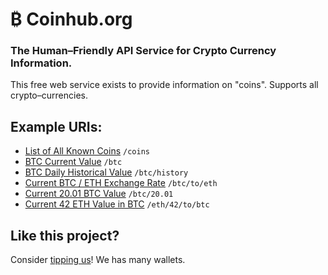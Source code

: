 # ₿ Coinhub.org

### The Human–Friendly API Service for Crypto Currency Information.

This free web service exists to provide information on "coins". Supports all crypto–currencies.

## Example URIs:

* [List of All Known Coins](http://coinbin.org/coins) `/coins`
* [BTC Current Value](http://coinbin.org/btc) `/btc`
* [BTC Daily Historical Value](http://coinbin.org/btc/history) `/btc/history`
* [Current BTC / ETH Exchange Rate](http://coinbin.org/btc/to/eth) `/btc/to/eth`
* [Current 20.01 BTC Value](http://coinbin.org/btc/20.01) `/btc/20.01`
* [Current 42 ETH Value in BTC](http://coinbin.org/eth/42/to/btc) `/eth/42/to/btc`

## Like this project?

Consider [tipping us](http://coinbin.org/thanks)! We has many wallets. 
